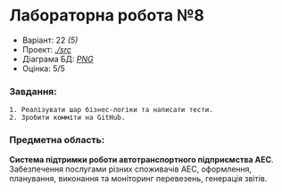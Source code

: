 # Лабораторна робота №8

- Варіант: 22 *(5)*
- Проект: [*./src*](./src/)
- Діаграма БД: [*PNG*](./src/Database/Diagrams/DB-Diagram.png)
- Оцінка: 5/5

### Завдання:
    1. Реалізувати шар бізнес-логіки та написати тести.
    2. Зробити комміти на GitHub.

### Предметна область:
**Система підтримки роботи автотранспортного підприємства АЕС**. <br>
Забезпечення послугами різних споживачів АЕС, оформлення, планування, виконання та моніторинг перевезень, генерація звітів.